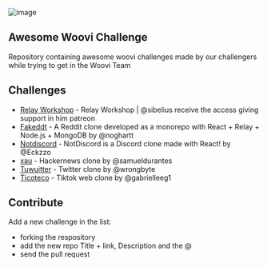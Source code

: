 ![image](https://user-images.githubusercontent.com/19939822/191559408-d530a2c9-84bf-4510-a00d-04ad33e15a6d.png)

## Awesome Woovi Challenge
Repository containing awesome woovi challenges made by our challengers while trying to get in the Woovi Team

## Challenges
- [Relay Workshop](https://github.com/sibelius) - Relay Workshop | @sibelius receive the access giving support in him patreon
- [Fakeddt](https://github.com/noghartt/fakeddit) - A Reddit clone developed as a monorepo with React + Relay + Node.js + MongoDB by @noghartt
- [Notdiscord](https://github.com/Eckzzo/notdiscord) - NotDiscord is a Discord clone made with React! by @Eckzzo
- [xau](https://github.com/samueldurantes/xau) - Hackernews clone by @samueldurantes
- [Tuwuitter](https://github.com/wrongbyte/tuwuitter) - Twitter clone by @wrongbyte
- [Ticoteco](https://github.com/gabrielleeg1/ticoteco) - Tiktok web clone by @gabrielleeg1

## Contribute
Add a new challenge in the list:
- forking the respository
- add the new repo Title + link, Description and the @
- send the pull request
